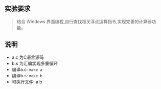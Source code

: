 ## 实验要求
 > 结合 Windows 界面编程,自行查找相关浮点运算指令,实现完善的计算器功能。

## 说明
 - a.c 为C语言源码
 - b.s 为汇编实现多重循环
 - 编译a.c: `make a`
 - 编译b.s: `make b`
 - 可执行文件: a b
